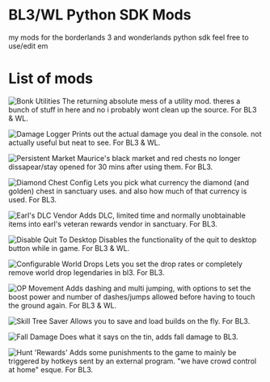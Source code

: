 # BL3/WL Python SDK Mods
my mods for the borderlands 3 and wonderlands python sdk
feel free to use/edit em

# List of mods

![Bonk Utilities](https://github.com/PyrexBLJ/BL3-SDK-Mods/tree/main/BonkUtilities)
The returning absolute mess of a utility mod. theres a bunch of stuff in here and no i probably wont clean up the source. For BL3 & WL.

![Damage Logger](https://github.com/PyrexBLJ/BL3-SDK-Mods/tree/main/DamageLogger)
Prints out the actual damage you deal in the console. not actually useful but neat to see. For BL3 & WL.

![Persistent Market](https://github.com/PyrexBLJ/BL3-SDK-Mods/tree/main/PersistentMarket)
Maurice's black market and red chests no longer dissapear/stay opened for 30 mins after using them. For BL3.

![Diamond Chest Config](github.com/PyrexBLJ/BL3-SDK-Mods/tree/main/diamondchestconfig)
Lets you pick what currency the diamond (and golden) chest in sanctuary uses. and also how much of that currency is used. For BL3.

![Earl's DLC Vendor](https://github.com/PyrexBLJ/BL3-SDK-Mods/tree/main/earl_vendor_upgrades)
Adds DLC, limited time and normally unobtainable items into earl's veteran rewards vendor in sanctuary. For BL3.

![Disable Quit To Desktop](https://github.com/PyrexBLJ/BL3-SDK-Mods/tree/main/noqtd)
Disables the functionality of the quit to desktop button while in game. For BL3 & WL.

![Configurable World Drops](https://github.com/PyrexBLJ/BL3-SDK-Mods/tree/main/noworlddrops)
Lets you set the drop rates or completely remove world drop legendaries in bl3. For BL3.

![OP Movement](https://github.com/PyrexBLJ/BL3-SDK-Mods/tree/main/op_movement)
Adds dashing and multi jumping, with options to set the boost power and number of dashes/jumps allowed before having to touch the ground again. For BL3 & WL.

![Skill Tree Saver](https://github.com/PyrexBLJ/BL3-SDK-Mods/tree/main/SkillTreeSaver)
Allows you to save and load builds on the fly. For BL3.

![Fall Damage](https://github.com/PyrexBLJ/BL3-SDK-Mods/tree/main/FallDamage)
Does what it says on the tin, adds fall damage to BL3.

![Hunt 'Rewards'](https://github.com/PyrexBLJ/BL3-SDK-Mods/tree/main/HuntRewards)
Adds some punishments to the game to mainly be triggered by hotkeys sent by an external program. "we have crowd control at home" esque. For BL3.
